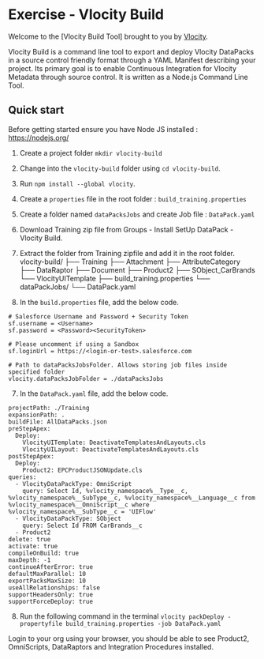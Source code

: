 # Exercise - Vlocity Build

Welcome to the [Vlocity Build Tool] brought to you by [Vlocity](https://vlocity.com).

Vlocity Build is a command line tool to export and deploy Vlocity DataPacks in a source control friendly format through a YAML Manifest describing your project. Its primary goal is to enable Continuous Integration for Vlocity Metadata through source control. It is written as a Node.js Command Line Tool.

## Quick start

Before getting started ensure you have Node JS installed : https://nodejs.org/

1. Create a project folder `mkdir vlocity-build`
2. Change into the `vlocity-build` folder using `cd vlocity-build`.
3. Run `npm install --global vlocity`. 
4. Create a `properties` file in the root folder : `build_training.properties`
5. Create a folder named `dataPacksJobs` and create Job file : `DataPack.yaml`
6. Download Training zip file from Groups - Install SetUp DataPack - Vlocity Build.
7. Extract the folder from Training zipfile and add it in the root folder. 
vlocity-build/
├── Training
  ├── Attachment
  ├── AttributeCategory
  ├── DataRaptor
  ├── Document
  ├── Product2
  ├── SObject_CarBrands
  └── VlocityUITemplate
├── build_training.properties
└── dataPackJobs/
  └── DataPack.yaml

6. In the `build.properties` file, add the below code.
```
# Salesforce Username and Password + Security Token
sf.username = <Username>
sf.password = <Password><SecurityToken>

# Please uncomment if using a Sandbox 
sf.loginUrl = https://<login-or-test>.salesforce.com

# Path to dataPacksJobsFolder. Allows storing job files inside specified folder
vlocity.dataPacksJobFolder = ./dataPacksJobs
```
7. In the `DataPack.yaml` file, add the below code.
```
projectPath: ./Training
expansionPath: .
buildFile: AllDataPacks.json
preStepApex:
  Deploy: 
    VlocityUITemplate: DeactivateTemplatesAndLayouts.cls
    VlocityUILayout: DeactivateTemplatesAndLayouts.cls
postStepApex:
  Deploy: 
    Product2: EPCProductJSONUpdate.cls      
queries: 
  - VlocityDataPackType: OmniScript
    query: Select Id, %vlocity_namespace%__Type__c, %vlocity_namespace%__SubType__c, %vlocity_namespace%__Language__c from %vlocity_namespace%__OmniScript__c where %vlocity_namespace%__SubType__c = 'UIFlow'
  - VlocityDataPackType: SObject
    query: Select Id FROM CarBrands__c
  - Product2
delete: true
activate: true
compileOnBuild: true
maxDepth: -1
continueAfterError: true
defaultMaxParallel: 10
exportPacksMaxSize: 10
useAllRelationships: false
supportHeadersOnly: true
supportForceDeploy: true
```
8. Run the following command in the terminal
`vlocity packDeploy -propertyfile build_training.properties -job DataPack.yaml`

Login to your org using your browser, you should be able to see Product2, OmniScripts, DataRaptors and Integration Procedures installed.
